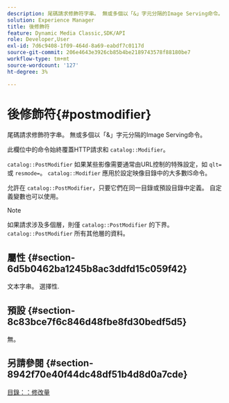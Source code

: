 ```yaml
---
description: 尾碼請求修飾符字串。 無或多個以「&」字元分隔的Image Serving命令。
solution: Experience Manager
title: 後修飾符
feature: Dynamic Media Classic,SDK/API
role: Developer,User
exl-id: 7d6c9408-1f09-464d-8a69-eabdf7c0117d
source-git-commit: 206e4643e3926cb85b4be2189743578f88180be7
workflow-type: tm+mt
source-wordcount: '127'
ht-degree: 3%

---
```


# 後修飾符{#postmodifier}

尾碼請求修飾符字串。 無或多個以「&amp;」字元分隔的Image Serving命令。

此欄位中的命令始終覆蓋HTTP請求和 `catalog::Modifier`。

`catalog::PostModifier` 如果某些影像需要通常由URL控制的特殊設定，如 `qlt=` 或 `resmode=`。 `catalog::Modifier` 應用於設定映像目錄中的大多數IS命令。

允許在 `catalog::PostModifier`，只要它們在同一目錄或預設目錄中定義。 自定義變數也可以使用。

>[!NOTE]
>
>如果請求涉及多個層，則僅 `catalog::PostModifier` 的下界。 `catalog::PostModifier` 所有其他層的資料。

## 屬性 {#section-6d5b0462ba1245b8ac3ddfd15c059f42}

文本字串。 選擇性.

## 預設 {#section-8c83bce7f6c846d48fbe8fd30bedf5d5}

無。

## 另請參閱 {#section-8942f70e40f44dc48df51b4d8d0a7cde}

[目錄：：修改量](../../../../../../is-api/image-catalog/image-serving-api-ref/c-image-catalog-reference/c-image-svg-data-reference/c-image-data-reference/r-modifier-cat.md#reference-d2c6884b3a2248fab81a112d27969834)
